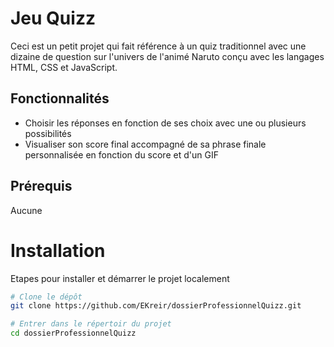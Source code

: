 # Jeu Quizz

Ceci est un petit projet qui fait référence à un quiz traditionnel avec une dizaine de question sur l'univers de l'animé Naruto conçu avec les langages HTML, CSS et JavaScript.

## Fonctionnalités

- Choisir les réponses en fonction de ses choix avec une ou plusieurs possibilités
- Visualiser son score final accompagné de sa phrase finale personnalisée en fonction du score et d'un GIF

## Prérequis

Aucune

# Installation

Etapes pour installer et démarrer le projet localement

```bash
# Clone le dépôt
git clone https://github.com/EKreir/dossierProfessionnelQuizz.git

# Entrer dans le répertoir du projet
cd dossierProfessionnelQuizz